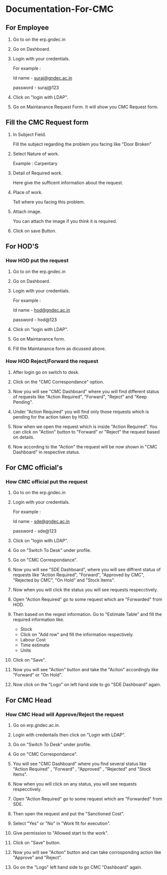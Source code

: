 # Documentation-For-CMC

## For Employee 

1. Go to on the erp.gndec.in

2. Go on Dashboard.

3. Login with your credentials.
   
   For example : 
   
   Id name - suraj@gndec.ac.in
   
   password - suraj@123 
   
4. Click on "login with LDAP".

5. Go on Maintanance Request Form. It will show you CMC Request form.

## Fill the CMC Request form 

1. In Subject Field. 

   Fill the subject regarding the problem you facing like "Door Broken" 
   
2. Select Nature of work.
   
   Example : Carpentary 
   
3. Detail of Required work. 

   Here give the sufficent information about the request.
   
4. Place of work.
 
   Tell where you facing this problem.
   
5. Attach image.

   You can attach the image if you think it is required.
   
6. Click on save Button.


## For HOD'S 

### How HOD put the request

1. Go to on the erp.gndec.in

2. Go on Dashboard.

3. Login with your credentials.
   
   For example : 
   
   Id name - hod@gndec.ac.in
   
   password - hod@123
   
4. Click on "login with LDAP".

5. Go on Maintanance form.

6. Fill the Maintanance form as dicussed above.


### How HOD Reject/Forward the request


1. After login go on switch to desk.

2. Click on the "CMC Correspondance" option.

3. Now you will see "CMC Dashboard" where you will find different status of requests like "Action Required", "Forward", "Reject" and "Keep Pending".

4. Under "Action Required" you will find only those requests which is pending for the action taken by HOD.

5. Now when we open the request which is inside "Action Required". You can click on "Action" button to "Forward" or "Reject" the request based on  details.

6. Now according to the "Action" the request will be now shown in "CMC Dashboard" in respective status.


## For CMC official's 

### How CMC official put the request

1. Go to on the erp.gndec.in

2. Login with your credentials.
   
   For example : 
   
   Id name - sde@gndec.ac.in
   
   password - sde@123
   
3. Click on "login with LDAP".

4. Go on "Switch To Desk" under profile.

5. Go on "CMC Correspondance".

6. Now you will see "SDE Dashboard", where you will see diffrent status of requests like "Action Required", "Forward", "Approved by CMC", "Rejected by CMC", "On Hold" and "Stock Items".

7. Now when you will click the status you will see requests respecctively.

8. Open "Action Required" go to some request which are "Forwarded" from HOD.

9. Then based on the reqest information. Go to "Estimate Table" and fill the required information like.
   - Stock
   - Click on "Add row" and fill the information respectively.
   - Labour Cost
   - Time estimate
   - Units
   
10. Click on "Save".

11. Now you will see "Action" button and take the "Aciton" accordingly like "Forward" or "On Hold".

12. Now click on the "Logo" on left hand side to go "SDE Dashboard" again.

## For CMC Head

### How CMC Head will Approve/Reject the request

1. Go on erp.gndec.ac.in.

2. Login with credentails then click on "Login with LDAP".

4. Go on "Switch To Desk" under profile.

5. Go on "CMC Correspondance".

3. You will see "CMC Dashboard" where you find several status like "Action Required" , "Forward" , "Approved" , "Rejected" and "Stock Items".

4. Now when you will click on any status, you will see requests respecctively.

5. Open "Action Required" go to some request which are "Forwarded" from SDE.

6.  Then open the request and put the "Sanctioned Cost".

7. Select "Yes" or "No" in "Work fit for execution".

8. Give permission to "Allowed start to the work".

9. Click on "Save" button.

10. Now you will see "Action" button and can take corrosponding action like "Approve" and "Reject".

11. Go on the "Logo" left hand side to go CMC "Dashboard" again.

